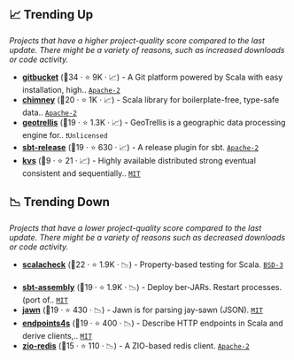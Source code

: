 ## 📈 Trending Up

_Projects that have a higher project-quality score compared to the last update. There might be a variety of reasons, such as increased downloads or code activity._

- <b><a href="https://github.com/gitbucket/gitbucket">gitbucket</a></b> (🥇34 ·  ⭐ 9K · 📈) - A Git platform powered by Scala with easy installation, high.. <code><a href="http://bit.ly/3nYMfla">Apache-2</a></code>
- <b><a href="https://github.com/scalalandio/chimney">chimney</a></b> (🥈20 ·  ⭐ 1K · 📈) - Scala library for boilerplate-free, type-safe data.. <code><a href="http://bit.ly/3nYMfla">Apache-2</a></code> <code><img src="https://scalac.io/wp-content/uploads/2021/02/image-125-1.svg" style="display:inline;" width="13" height="13"></code> <code><img src="https://www.scala-js.org/assets/img/scala-js-logo.svg" style="display:inline;" width="13" height="13"></code>
- <b><a href="https://github.com/locationtech/geotrellis">geotrellis</a></b> (🥇19 ·  ⭐ 1.3K · 📈) - GeoTrellis is a geographic data processing engine for.. <code>❗Unlicensed</code>
- <b><a href="https://github.com/sbt/sbt-release">sbt-release</a></b> (🥈19 ·  ⭐ 630 · 📈) - A release plugin for sbt. <code><a href="http://bit.ly/3nYMfla">Apache-2</a></code>
- <b><a href="https://github.com/zero-deps/kvs">kvs</a></b> (🥉9 ·  ⭐ 21 · 📈) - Highly available distributed strong eventual consistent and sequentially.. <code><a href="http://bit.ly/34MBwT8">MIT</a></code>

## 📉 Trending Down

_Projects that have a lower project-quality score compared to the last update. There might be a variety of reasons such as decreased downloads or code activity._

- <b><a href="https://github.com/typelevel/scalacheck">scalacheck</a></b> (🥈22 ·  ⭐ 1.9K · 📉) - Property-based testing for Scala. <code><a href="http://bit.ly/3aKzpTv">BSD-3</a></code> <code><img src="https://scalac.io/wp-content/uploads/2021/02/image-125-1.svg" style="display:inline;" width="13" height="13"></code> <code><img src="https://www.scala-js.org/assets/img/scala-js-logo.svg" style="display:inline;" width="13" height="13"></code>
- <b><a href="https://github.com/sbt/sbt-assembly">sbt-assembly</a></b> (🥈19 ·  ⭐ 1.9K · 📉) - Deploy ber-JARs. Restart processes. (port of.. <code><a href="http://bit.ly/34MBwT8">MIT</a></code>
- <b><a href="https://github.com/typelevel/jawn">jawn</a></b> (🥈19 ·  ⭐ 430 · 📉) - Jawn is for parsing jay-sawn (JSON). <code><a href="http://bit.ly/34MBwT8">MIT</a></code> <code><img src="https://scalac.io/wp-content/uploads/2021/02/image-125-1.svg" style="display:inline;" width="13" height="13"></code> <code><img src="https://www.scala-js.org/assets/img/scala-js-logo.svg" style="display:inline;" width="13" height="13"></code>
- <b><a href="https://github.com/endpoints4s/endpoints4s">endpoints4s</a></b> (🥈19 ·  ⭐ 400 · 📉) - Describe HTTP endpoints in Scala and derive clients,.. <code><a href="http://bit.ly/34MBwT8">MIT</a></code> <code><img src="https://scalac.io/wp-content/uploads/2021/02/image-125-1.svg" style="display:inline;" width="13" height="13"></code> <code><img src="https://www.scala-js.org/assets/img/scala-js-logo.svg" style="display:inline;" width="13" height="13"></code>
- <b><a href="https://github.com/zio/zio-redis">zio-redis</a></b> (🥉15 ·  ⭐ 110 · 📉) - A ZIO-based redis client. <code><a href="http://bit.ly/3nYMfla">Apache-2</a></code> <code><img src="https://zio.dev/img/navbar_brand.png" style="display:inline;" width="13" height="13"></code> <code><img src="https://scalac.io/wp-content/uploads/2021/02/image-125-1.svg" style="display:inline;" width="13" height="13"></code>

